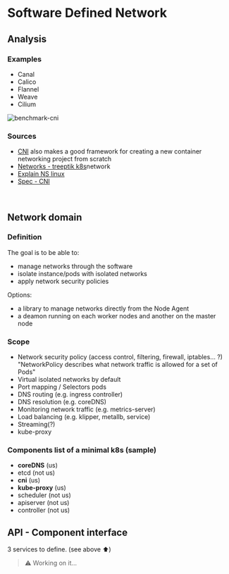 # Software Defined Network

## Analysis

### Examples

- Canal
- Calico
- Flannel
- Weave
- Cilium

![benchmark-cni](https://miro.medium.com/v2/resize:fit:1400/1*zDiFQZVXuL923x0LbmXMaA.png)

### Sources

- [CNI](https://github.com/containernetworking/cni) also makes a good framework for creating a new container networking project from scratch
- [Networks - treeptik k8s](https://treeptik.gitbook.io/k8s/fundamentals/)network
- [Explain NS linux](https://www.youtube.com/watch?v=j_UUnlVC2Ss)
- [Spec - CNI](https://github.com/containernetworking/cni/blob/main/SPEC.md)

<br>

## Network domain

### Definition

The goal is to be able to:

- manage networks through the software
- isolate instance/pods with isolated networks
- apply network security policies

Options:

- a library to manage networks directly from the Node Agent
- a deamon running on each worker nodes and another on the master node

### Scope

- Network security policy (access control, filtering, firewall, iptables... ?)  
  "NetworkPolicy describes what network traffic is allowed for a set of Pods"
- Virtual isolated networks by default
- Port mapping / Selectors pods
- DNS routing (e.g. ingress controller)
- DNS resolution (e.g. coreDNS)
- Monitoring network traffic (e.g. metrics-server)
- Load balancing (e.g. klipper, metallb, service)
- Streaming(?)
- kube-proxy

### Components list of a minimal k8s (sample)

- **coreDNS** (us)
- etcd (not us)
- **cni** (us)
- **kube-proxy** (us)
- scheduler (not us)
- apiserver (not us)
- controller (not us)

## API - Component interface

3 services to define. (see above :arrow_up:)

> ⚠️ Working on it...
